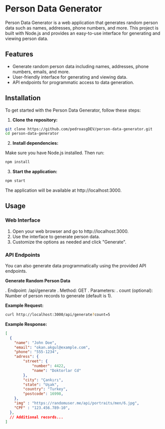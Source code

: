 # Person Data Generator

Person Data Generator is a web application that generates random person data such as names, addresses, phone numbers, and more. This project is built with Node.js and provides an easy-to-use interface for generating and viewing person data.

## Features

- Generate random person data including names, addresses, phone numbers, emails, and more.
- User-friendly interface for generating and viewing data.
- API endpoints for programmatic access to data generation.

## Installation

To get started with the Person Data Generator, follow these steps:

1. **Clone the repository:**

```bash
git clone https://github.com/pedroasgDEV/person-data-generator.git
cd person-data-generator
```

2. **Install dependencies:**

Make sure you have Node.js installed. Then run:

```bash
npm install
```

3. **Start the application:**

```bash
npm start
```

The application will be available at http://localhost:3000.

## Usage

### Web Interface

1. Open your web browser and go to http://localhost:3000.
2. Use the interface to generate person data.
3. Customize the options as needed and click "Generate".

### API Endpoints

You can also generate data programmatically using the provided API endpoints.

**Generate Random Person Data**

. Endpoint: /api/generate
. Method: GET
. Parameters:
    . count (optional): Number of person records to generate (default is 1).

**Example Request:**

```bash
curl http://localhost:3000/api/generate?count=5
```

**Example Response:**

```json
[
  {
    "name": "John Doe",
    "email": "okan.akgul@example.com",
    "phone": "555-1234",
    "adress": {
        "street": {
            "number": 4422,
            "name": "Doktorlar Cd"
        },
        "city": "Çankırı",
        "state": "Uşak",
        "country": "Turkey",
        "postcode": 16998,
    },
    "img" : "https://randomuser.me/api/portraits/men/6.jpg",
    "CPF" : "123.456.789-10",
  },
  // Additional records...
]
```